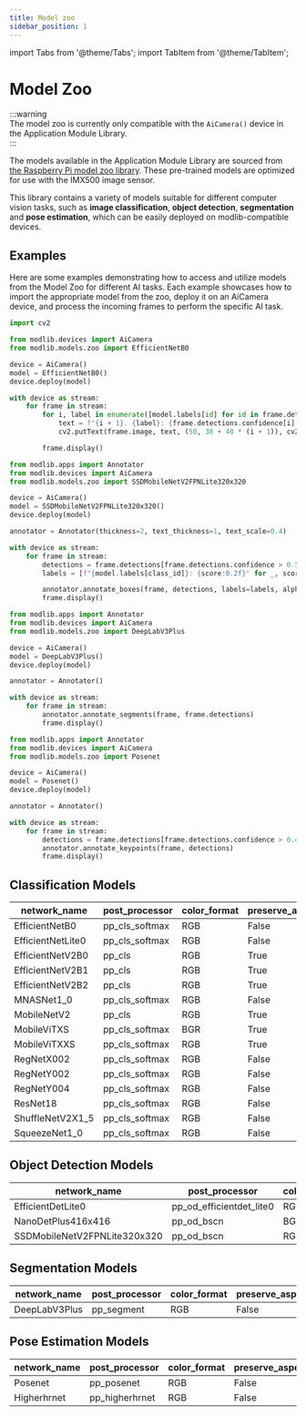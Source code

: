 ```yaml
---
title: Model zoo
sidebar_position: 1
---
```

import Tabs from '@theme/Tabs';
import TabItem from '@theme/TabItem';


# Model Zoo

:::warning  
The model zoo is currently only compatible with the `AiCamera()` device in the Application Module Library.  
:::

The models available in the Application Module Library are sourced from [the Raspberry Pi model zoo library](https://github.com/raspberrypi/imx500-models). These pre-trained models are optimized for use with the IMX500 image sensor.

This library contains a variety of models suitable for different computer vision tasks, such as **image classification**, **object detection**, **segmentation** and **pose estimation**, which can be easily deployed on modlib-compatible devices.

## Examples

Here are some examples demonstrating how to access and utilize models from the Model Zoo for different AI tasks. Each example showcases how to import the appropriate model from the zoo, deploy it on an AiCamera device, and process the incoming frames to perform the specific AI task.

<Tabs>
  <TabItem value="classification" label="Classification" default>

```python title="classifier.py"
import cv2

from modlib.devices import AiCamera
from modlib.models.zoo import EfficientNetB0

device = AiCamera()
model = EfficientNetB0()
device.deploy(model)

with device as stream:
    for frame in stream:
        for i, label in enumerate([model.labels[id] for id in frame.detections.class_id[:3]]):
            text = f"{i + 1}. {label}: {frame.detections.confidence[i]:.2f}"
            cv2.putText(frame.image, text, (50, 30 + 40 * (i + 1)), cv2.FONT_HERSHEY_SIMPLEX, 0.8, (100, 0, 100), 2)

        frame.display()
```

  </TabItem>
  <TabItem value="object-detection" label="Object Detection">

```python title="detector.py"
from modlib.apps import Annotator
from modlib.devices import AiCamera
from modlib.models.zoo import SSDMobileNetV2FPNLite320x320

device = AiCamera()
model = SSDMobileNetV2FPNLite320x320()
device.deploy(model)

annotator = Annotator(thickness=2, text_thickness=1, text_scale=0.4)

with device as stream:
    for frame in stream:
        detections = frame.detections[frame.detections.confidence > 0.55]
        labels = [f"{model.labels[class_id]}: {score:0.2f}" for _, score, class_id, _ in detections]

        annotator.annotate_boxes(frame, detections, labels=labels, alpha=0.3, corner_radius=10)
        frame.display()
```

  </TabItem>
  <TabItem value="segmenation" label="Segmentation">

```python title="segment.py"
from modlib.apps import Annotator
from modlib.devices import AiCamera
from modlib.models.zoo import DeepLabV3Plus

device = AiCamera()
model = DeepLabV3Plus()
device.deploy(model)

annotator = Annotator()

with device as stream:
    for frame in stream:
        annotator.annotate_segments(frame, frame.detections)
        frame.display()
```

  </TabItem>
  <TabItem value="pose-estimation" label="Pose Estimation">

```python title="posenet.py"
from modlib.apps import Annotator
from modlib.devices import AiCamera
from modlib.models.zoo import Posenet

device = AiCamera()
model = Posenet()
device.deploy(model)

annotator = Annotator()

with device as stream:
    for frame in stream:
        detections = frame.detections[frame.detections.confidence > 0.4]
        annotator.annotate_keypoints(frame, detections)
        frame.display()
```

  </TabItem>
</Tabs>



## Classification Models

| network_name          | post_processor     | color_format | preserve_aspect_ratio | network                                                                                       |
|-----------------------|--------------------|--------------|-----------------------|-----------------------------------------------------------------------------------------------|
| EfficientNetB0        | pp_cls_softmax     | RGB          | False                 | [imx500_network_efficientnet_bo.rpk](https://github.com/raspberrypi/imx500-models/raw/main/imx500_network_efficientnet_bo.rpk)      |
| EfficientNetLite0     | pp_cls_softmax     | RGB          | False                 | [imx500_network_efficientnet_lite0.rpk](https://github.com/raspberrypi/imx500-models/raw/main/imx500_network_efficientnet_lite0.rpk)   |
| EfficientNetV2B0      | pp_cls             | RGB          | True                  | [imx500_network_efficientnetv2_b0.rpk](https://github.com/raspberrypi/imx500-models/raw/main/imx500_network_efficientnetv2_b0.rpk)    |
| EfficientNetV2B1      | pp_cls             | RGB          | True                  | [imx500_network_efficientnetv2_b1.rpk](https://github.com/raspberrypi/imx500-models/raw/main/imx500_network_efficientnetv2_b1.rpk)    |
| EfficientNetV2B2      | pp_cls             | RGB          | True                  | [imx500_network_efficientnetv2_b2.rpk](https://github.com/raspberrypi/imx500-models/raw/main/imx500_network_efficientnetv2_b2.rpk)    |
| MNASNet1_0            | pp_cls_softmax     | RGB          | False                 | [imx500_network_mnasnet1.0.rpk](https://github.com/raspberrypi/imx500-models/raw/main/imx500_network_mnasnet1.0.rpk)           |
| MobileNetV2           | pp_cls             | RGB          | True                  | [imx500_network_mobilenet_v2.rpk](https://github.com/raspberrypi/imx500-models/raw/main/imx500_network_mobilenet_v2.rpk)         |
| MobileViTXS           | pp_cls_softmax     | BGR          | True                  | [imx500_network_mobilevit_xs.rpk](https://github.com/raspberrypi/imx500-models/raw/main/imx500_network_mobilevit_xs.rpk)         |
| MobileViTXXS          | pp_cls_softmax     | RGB          | True                  | [imx500_network_mobilevit_xxs.rpk](https://github.com/raspberrypi/imx500-models/raw/main/imx500_network_mobilevit_xxs.rpk)        |
| RegNetX002            | pp_cls_softmax     | RGB          | False                 | [imx500_network_regnetx_002.rpk](https://github.com/raspberrypi/imx500-models/raw/main/imx500_network_regnetx_002.rpk)          |
| RegNetY002            | pp_cls_softmax     | RGB          | False                 | [imx500_network_regnety_002.rpk](https://github.com/raspberrypi/imx500-models/raw/main/imx500_network_regnety_002.rpk)          |
| RegNetY004            | pp_cls_softmax     | RGB          | False                 | [imx500_network_regnety_004.rpk](https://github.com/raspberrypi/imx500-models/raw/main/imx500_network_regnety_004.rpk)          |
| ResNet18              | pp_cls_softmax     | RGB          | False                 | [imx500_network_resnet18.rpk](https://github.com/raspberrypi/imx500-models/raw/main/imx500_network_resnet18.rpk)             |
| ShuffleNetV2X1_5      | pp_cls_softmax     | RGB          | False                 | [imx500_network_shufflenet_v2_x1_5.rpk](https://github.com/raspberrypi/imx500-models/raw/main/imx500_network_shufflenet_v2_x1_5.rpk)   |
| SqueezeNet1_0         | pp_cls_softmax     | RGB          | False                 | [imx500_network_squeezenet1.0.rpk](https://github.com/raspberrypi/imx500-models/raw/main/imx500_network_squeezenet1.0.rpk)        |

## Object Detection Models

| network_name                | post_processor           | color_format | preserve_aspect_ratio | network                                                                                       |
|-----------------------------|--------------------------|--------------|-----------------------|-----------------------------------------------------------------------------------------------|
| EfficientDetLite0           | pp_od_efficientdet_lite0 | RGB          | True                  | [imx500_network_efficientdet_lite0_pp.rpk](https://github.com/raspberrypi/imx500-models/raw/main/imx500_network_efficientdet_lite0_pp.rpk)      |
| NanoDetPlus416x416          | pp_od_bscn               | BGR          | False                 | [imx500_network_nanodet_plus_416x416_pp.rpk](https://github.com/raspberrypi/imx500-models/raw/main/imx500_network_nanodet_plus_416x416_pp.rpk)    |
| SSDMobileNetV2FPNLite320x320| pp_od_bscn               | RGB          | False                 | [imx500_network_ssd_mobilenetv2_fpnlite_320x320_pp.rpk](https://github.com/raspberrypi/imx500-models/raw/main/imx500_network_ssd_mobilenetv2_fpnlite_320x320_pp.rpk) |

## Segmentation Models

| network_name  | post_processor | color_format | preserve_aspect_ratio | network                                                                                       |
|---------------|----------------|--------------|-----------------------|-----------------------------------------------------------------------------------------------|
| DeepLabV3Plus | pp_segment     | RGB          | False                 | [imx500_network_deeplabv3plus.rpk](https://github.com/raspberrypi/imx500-models/raw/main/imx500_network_deeplabv3plus.rpk)|

## Pose Estimation Models

| network_name  | post_processor | color_format | preserve_aspect_ratio | network                                                                                       |
|---------------|----------------|--------------|-----------------------|-----------------------------------------------------------------------------------------------|
| Posenet | pp_posenet     | RGB          | False                 | [imx500_network_posenet.rpk](https://github.com/raspberrypi/imx500-models/raw/main/imx500_network_posenet.rpk)|
| Higherhrnet | pp_higherhrnet     | RGB          | False                 | [imx500_network_higherhrnet_coco.rpk](https://github.com/raspberrypi/imx500-models/raw/main/imx500_network_higherhrnet_coco.rpk)|

<br />
<br />
  